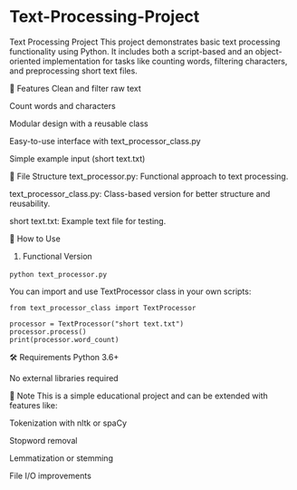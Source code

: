 # Text-Processing-Project

Text Processing Project
This project demonstrates basic text processing functionality using Python. It includes both a script-based and an object-oriented implementation for tasks like counting words, filtering characters, and preprocessing short text files.

🧠 Features
Clean and filter raw text

Count words and characters

Modular design with a reusable class

Easy-to-use interface with text_processor_class.py

Simple example input (short text.txt)

📁 File Structure
text_processor.py: Functional approach to text processing.

text_processor_class.py: Class-based version for better structure and reusability.

short text.txt: Example text file for testing.

🚀 How to Use
1. Functional Version
   
‍‍‍‍```python text_processor.py```

You can import and use TextProcessor class in your own scripts:

```
from text_processor_class import TextProcessor

processor = TextProcessor("short text.txt")
processor.process()
print(processor.word_count)
```


🛠 Requirements
Python 3.6+

No external libraries required

📌 Note
This is a simple educational project and can be extended with features like:

Tokenization with nltk or spaCy

Stopword removal

Lemmatization or stemming

File I/O improvements

